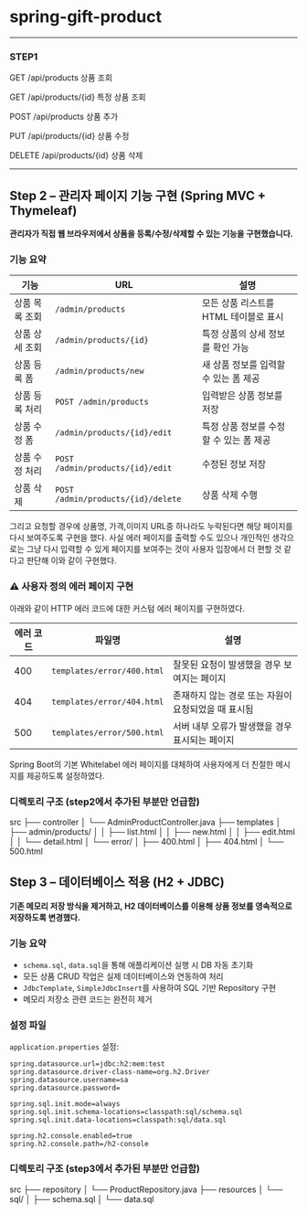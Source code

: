 # spring-gift-product


------
### STEP1


GET /api/products 상품 조회

GET /api/products/{id} 특정 상품 조회

POST /api/products 상품 추가

PUT /api/products/{id} 상품 수정

DELETE /api/products/{id} 상품 삭제

-----

## Step 2 – 관리자 페이지 기능 구현 (Spring MVC + Thymeleaf)

**관리자가 직접 웹 브라우저에서 상품을 등록/수정/삭제할 수 있는 기능을 구현했습니다.**

### 기능 요약
| 기능             | URL                                    | 설명                                      |
|------------------|----------------------------------------|-------------------------------------------|
| 상품 목록 조회    | `/admin/products`                      | 모든 상품 리스트를 HTML 테이블로 표시       |
| 상품 상세 조회    | `/admin/products/{id}`                 | 특정 상품의 상세 정보를 확인 가능          |
| 상품 등록 폼      | `/admin/products/new`                  | 새 상품 정보를 입력할 수 있는 폼 제공       |
| 상품 등록 처리    | `POST /admin/products`                 | 입력받은 상품 정보를 저장                  |
| 상품 수정 폼      | `/admin/products/{id}/edit`            | 특정 상품 정보를 수정할 수 있는 폼 제공     |
| 상품 수정 처리    | `POST /admin/products/{id}/edit`       | 수정된 정보 저장                           |
| 상품 삭제         | `POST /admin/products/{id}/delete`     | 상품 삭제 수행 

그리고 요청할 경우에 상품명, 가격,이미지 URL중 하나라도 누락된다면 해당 페이지를 다시 보여주도록 구현을 했다.
사실 에러 페이지를 출력할 수도 있으나 개인적인 생각으로는 그냥 다시 입력할 수 있게 페이지를 보여주는 것이 사용자 입장에서 더 편할 것 같다고 판단해 이와 같이 구현했다.


### ⚠️ 사용자 정의 에러 페이지 구현

아래와 같이 HTTP 에러 코드에 대한 커스텀 에러 페이지를 구현하였다.

| 에러 코드 | 파일명          | 설명                                      |
|-----------|------------------|-------------------------------------------|
| 400       | `templates/error/400.html` | 잘못된 요청이 발생했을 경우 보여지는 페이지        |
| 404       | `templates/error/404.html` | 존재하지 않는 경로 또는 자원이 요청되었을 때 표시됨 |
| 500       | `templates/error/500.html` | 서버 내부 오류가 발생했을 경우 표시되는 페이지     |

Spring Boot의 기본 Whitelabel 에러 페이지를 대체하여 사용자에게 더 친절한 메시지를 제공하도록 설정하였다.



### 디렉토리 구조 (step2에서 추가된 부분만 언급함)
src
├── controller
│   └── AdminProductController.java
├── templates
│   ├── admin/products/
│   │   ├── list.html
│   │   ├── new.html
│   │   ├── edit.html
│   │   └── detail.html
│   └── error/
│       ├── 400.html
│       ├── 404.html
│       └── 500.html

## Step 3 – 데이터베이스 적용 (H2 + JDBC)

**기존 메모리 저장 방식을 제거하고, H2 데이터베이스를 이용해 상품 정보를 영속적으로 저장하도록 변경했다.**

### 기능 요약

- `schema.sql`, `data.sql`을 통해 애플리케이션 실행 시 DB 자동 초기화
- 모든 상품 CRUD 작업은 실제 데이터베이스와 연동하여 처리
- `JdbcTemplate`, `SimpleJdbcInsert`를 사용하여 SQL 기반 Repository 구현
- 메모리 저장소 관련 코드는 완전히 제거

### 설정 파일

`application.properties` 설정:
```properties
spring.datasource.url=jdbc:h2:mem:test
spring.datasource.driver-class-name=org.h2.Driver
spring.datasource.username=sa
spring.datasource.password=

spring.sql.init.mode=always
spring.sql.init.schema-locations=classpath:sql/schema.sql
spring.sql.init.data-locations=classpath:sql/data.sql

spring.h2.console.enabled=true
spring.h2.console.path=/h2-console
```

### 디렉토리 구조 (step3에서 추가된 부분만 언급함)
src
├── repository
│   └── ProductRepository.java
├── resources
│   └── sql/
│       ├── schema.sql
│       └── data.sql
